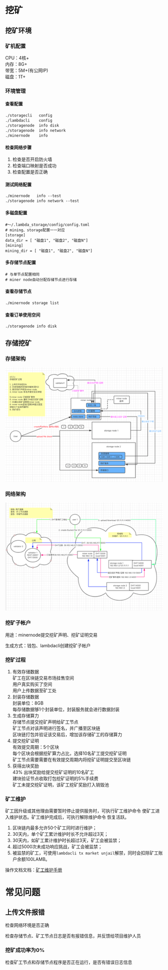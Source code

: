 # 挖矿
## 挖矿环境
### 矿机配置
CPU：4核+  
内存：8G+  
带宽：5M+(有公网IP)  
磁盘：1T+  


### 环境管理
#### 查看配置
```
./storagecli   config
./lambdacli    config
./storagenode  info disk
./storagenode  info network
./minernode    info
```
#### 检查网络步骤
1. 检查是否开启防火墙
2. 检查端口映射是否成功
3. 检查配置是否正确

#### 测试网络配置
```
./minernode   info --test
./storagenode info network --test
```
#### 多磁盘配置
```
#～/.lambda_storage/config/config.toml
# mining、storage配置一一对应
[storage]
data_dir = [ "磁盘1", "磁盘2", "磁盘N"]
[mining]
mining_dir = [ "磁盘1", "磁盘2", "磁盘N"]
```

#### 多存储节点配置
```
# 与单节点配置相同
# miner node自动分配存储节点进行存储
```
#### 查看存储节点
```
./minernode storage list
```
#### 查看订单使用空间
```
./storagenode info disk
```

## 存储挖矿
### 存储架构
![avatar](img/store/storestructure.png)

### 网络架构
![avatar](img/store/netstructure.png)

### 挖矿子帐户
用途：minernode提交挖矿声明、挖矿证明交易

生成方式：钱包、lambdacli创建挖矿子帐户

### 挖矿过程
1. 有效存储数据  
   矿工在区块链交易市场挂售空间  
   用户真实购买了空间  
   用户上传数据至矿工处  
2. 封装存储数据  
   封装单位：8GB  
   每存储数据够1个封装单位，封装服务就会进行数据封装  
3. 生成存储算力   
   存储节点提交挖矿声明给矿工节点  
   矿工节点对该声明进行签名，并广播至区块链  
   区块链打包并验证该交易后，增加该存储矿工的存储算力  
4. 提交挖矿证明  
   有效提交周期：5个区块  
   每个区块会根据挖矿算力占比，选择10名矿工提交挖矿证明  
   矿工节点需要需要在有效提交周期内将挖矿证明提交至区块链  
5. 获得出块奖励  
   43% 出块奖励给提交挖矿证明的10名矿工  
   建块验证节点收取打包挖矿证明的5%手续费  
   矿工未提交挖矿证明，该矿工挖矿奖励打入销毁池  

### 矿工维护
矿工因升级或其他理由需要暂时停止提供服务时，可执行矿工维护命令 使矿工进入维护状态。矿工维护完成后，可执行解除维护命令 恢复活跃。

1. 区块链内最多允许50个矿工同时进行维护；  
2. 30天内，单个矿工累计维护时长不允许超过3天；  
3. 30天内，如矿工累计维护时长超过3天，矿工会被监禁； 
4. 超过5000次未成功响应挑战，矿工会被监禁；
5. 被监禁的矿工，可使用`lambdacli tx market unjail`解禁，同时会扣除矿工账户余额100LAMB。

操作文档文档：[矿工维护手册](Lambda-Miner-Maintain.md)

# 常见问题
## 上传文件报错
检查网络环境是否正确

检查存储节点、矿工节点日志是否有报错信息，并反馈给项目维护人员

### 挖矿成功率为0%
检查矿工节点和存储节点程序是否正在运行，是否有错误日志信息


